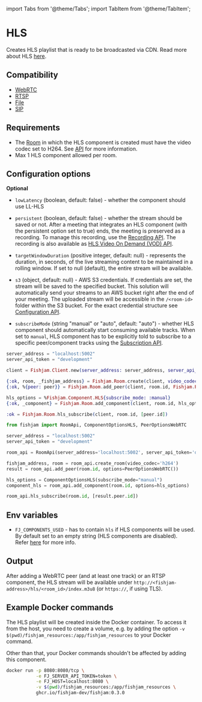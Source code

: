 import Tabs from '@theme/Tabs';
import TabItem from '@theme/TabItem';

# HLS

Creates HLS playlist that is ready to be broadcasted via CDN.
Read more about HLS [here](https://developer.apple.com/streaming/).

## Compatibility

* [WebRTC](../peers/webrtc.md)
* [RTSP](./rtsp.md)
* [File](./file.md)
* [SIP](./sip.md)

## Requirements

* The [Room](../../introduction/basic_concepts\#room) in which the HLS component is created must have the video codec set to H264.
See [API](../../for_developers/api_reference/rest_api#tag/room/operation/create_room) for more information.
* Max 1 HLS component allowed per room.

## Configuration options

**Optional**

* `lowLatency` (boolean, default: false) - whether the component should use LL-HLS

* `persistent` (boolean, default: false) - whether the stream should be saved or not.
After a meeting that integrates an HLS component (with the persistent option set to true) ends, the meeting is preserved as a recording. 
To manage this recording, use the [Recording API](../../for_developers/api_reference/rest_api#tag/recording).
The recording is also available as [HLS Video On Demand (VOD) API](../../for_developers/api_reference/rest_api#tag/recording/operation/getRecordingContent).

* `targetWindowDuration` (positive integer, default: null) - represents the duration, in seconds, of the live streaming content to be
    maintained in a rolling window. If set to null (default), the entire stream will be available.

* `s3` (object, default: null) - AWS S3 credentials. If credentials are set, the stream will be saved to the specified bucket.
This solution will automatically send your streams to an AWS bucket right after the end of your meeting.
The uploaded stream will be accessible in the `/<room-id>` folder within the S3 bucket.
For the exact credential structure see [Configuration API](../../for_developers/api_reference/rest_api#tag/room/operation/add_component).

* `subscribeMode` (string "manual" or "auto", default: "auto") - whether HLS component should automatically start consuming available tracks.
When set to `manual`, HLS component has to be explicitly told to subscribe to a specific peer/component tracks using 
the [Subscription API](../../for_developers/api_reference/rest_api#tag/room/operation/subscribe_to).

<Tabs>
  <TabItem value="elixir" label="Elixir">

```elixir
server_address = "localhost:5002"
server_api_token = "development"

client = Fishjam.Client.new(server_address: server_address, server_api_token: server_api_token)

{:ok, room, _fishjam_address} = Fishjam.Room.create(client, video_codec: :h264)
{:ok, %{peer: peer}} = Fishjam.Room.add_peer(client, room.id, Fishjam.Peer.WebRTC)

hls_options = %Fishjam.Component.HLS{subscribe_mode: :manual}
{:ok, _component} = Fishjam.Room.add_component(client, room.id, hls_options)

:ok = Fishjam.Room.hls_subscribe(client, room.id, [peer.id])
```

  </TabItem>

  <TabItem value="python" label="Python">

```python
from fishjam import RoomApi, ComponentOptionsHLS, PeerOptionsWebRTC

server_address = "localhost:5002"
server_api_token = "development"

room_api = RoomApi(server_address='localhost:5002', server_api_token='development')

fishjam_address, room = room_api.create_room(video_codec='h264')
result = room_api.add_peer(room.id, options=PeerOptionsWebRTC())

hls_options = ComponentOptionsHLS(subscribe_mode="manual")
component_hls = room_api.add_component(room.id, options=hls_options)

room_api.hls_subscribe(room.id, [result.peer.id])
```

  </TabItem>
</Tabs>

## Env variables

* `FJ_COMPONENTS_USED` - has to contain `hls` if HLS components will be used.<br/>
By default set to an empty string (HLS components are disabled).<br/>
Refer [here](../installation.md#environment-variables) for more info.

## Output

After adding a WebRTC peer (and at least one track) or an RTSP component, the HLS stream will be available
under `http://<fishjam-address>/hls/<room_id>/index.m3u8` (or `https://`, if using TLS).

## Example Docker commands

The HLS playlist will be created inside the Docker container. To access it from the host,
you need to create a volume, e.g. by adding the option `-v $(pwd)/fishjam_resources:/app/fishjam_resources`
to your Docker command.

Other than that, your Docker commands shouldn't be affected by adding this component.

```bash
docker run -p 8080:8080/tcp \
           -e FJ_SERVER_API_TOKEN=token \
           -e FJ_HOST=localhost:8080 \
           -v $(pwd)/fishjam_resources:/app/fishjam_resources \
           ghcr.io/fishjam-dev/fishjam:0.3.0
```
